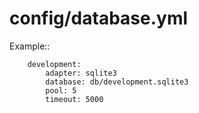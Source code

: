 config/database.yml
===================

Example::

		development:
			adapter: sqlite3
			database: db/development.sqlite3
			pool: 5
			timeout: 5000

